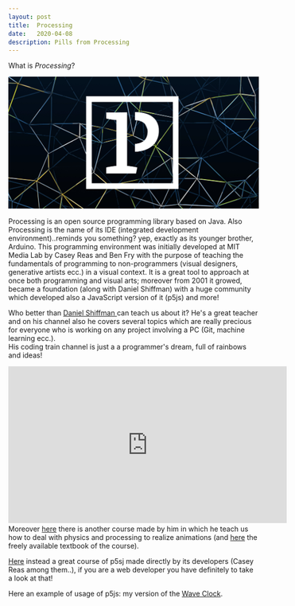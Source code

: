 ```yaml
---
layout: post
title:  Processing 
date:   2020-04-08
description: Pills from Processing
---
```



What is *Processing*?

<img src="/assets/img/processing.jpg" style="max-width: 100%; height: auto;">

Processing is an open source programming library based on Java. Also Processing is the name of its IDE (integrated development environment)..reminds you something? yep, exactly as its younger brother, Arduino. This programming environment was initially developed at MIT Media Lab by Casey Reas and Ben Fry with the purpose of teaching the fundamentals of programming to non-programmers (visual designers, generative artists ecc.) in a visual context. It is a great tool to approach at once both programming and visual arts; moreover from 2001 it growed, became a foundation (along with Daniel Shiffman) with a huge community which developed also a JavaScript version of it (p5js) and more!

Who better than <a href="https://www.youtube.com/user/shiffman" target="_blank">Daniel Shiffman </a> can teach us about it? He's a great teacher and on his channel also he covers several topics which are really precious for everyone who is working on any project involving a PC (Git, machine learning ecc.).<br>
His coding train channel is just a a programmer's dream, full of rainbows and ideas!<br>
<iframe width="560" height="315" src="https://www.youtube.com/embed/HerCR8bw_GE" frameborder="0" allow="accelerometer; autoplay; encrypted-media; gyroscope; picture-in-picture" allowfullscreen></iframe>
<br>
Moreover <a href="https://www.kadenze.com/courses/the-nature-of-code-ii/" target="_blank">here</a> there is another course made by him in which he teach us how to deal with physics and processing to realize animations (and <a href="https://natureofcode.com/book/introduction/" target="_blank">here</a> the freely available textbook of the course).

<a href="https://www.kadenze.com/courses/introduction-to-programming-for-the-visual-arts-with-p5-js-vi" target="_blank">Here</a> instead a great course of p5sj made directly by its developers (Casey Reas among them..), if you are a web developer you have definitely to take a look at that!

Here an example of usage of p5js: my version of the <a href="https://fabiomarchiano.github.io/projects/waveclock" target="_blank">Wave Clock</a>.